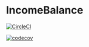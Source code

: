 # IncomeBalance


[![CircleCI](https://circleci.com/gh/Americo91/IncomeBalance.svg?style=svg&circle-token=3bae97013fb84888bf27778613390a9fef96faf5)](https://circleci.com/gh/Americo91/IncomeBalance)

[![codecov](https://codecov.io/gh/Americo91/branch/master/graph/badge.svg)](https://codecov.io/gh/Americo91/IncomeBalance)